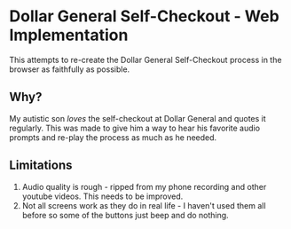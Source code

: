 # Dollar General Self-Checkout - Web Implementation

This attempts to re-create the Dollar General Self-Checkout process in the browser as faithfully as possible.

## Why?
My autistic son _loves_ the self-checkout at Dollar General and quotes it regularly. This was made to give him a way to hear his favorite audio prompts and re-play the process as much as he needed.

## Limitations
1. Audio quality is rough - ripped from my phone recording and other youtube videos. This needs to be improved.
2. Not all screens work as they do in real life - I haven't used them all before so some of the buttons just beep and do nothing.
